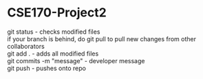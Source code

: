 # CSE170-Project2
git status - checks modified files </br>
if your branch is behind, do git pull to pull new changes from other collaborators </br>
git add . - adds all modified files </br>
git commits -m "message" - developer message </br>
git push - pushes onto repo </br>

